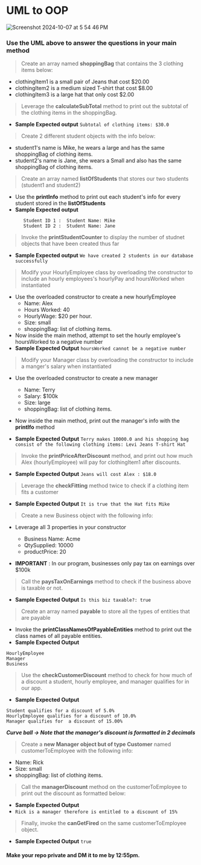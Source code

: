 # UML to OOP

![Screenshot 2024-10-07 at 5 54 46 PM](https://github.com/user-attachments/assets/09a88ba5-e97d-4098-a3a3-816d0ac3bcf6)
### Use the UML above to answer the questions in your main method

> Create an array named **shoppingBag** that contains the 3 clothing items below:
 - clothingItem1 is a small pair of Jeans that cost $20.00
 - clothingItem2 is a medium sized T-shirt that cost $8.00
 - clothingItem3 is a large hat that only cost $2.00

> Leverage the **calculateSubTotal** method to print out the subtotal of the clothing items in the shoppingBag.
- **Sample Expected output** ```Subtotal of clothing items: $30.0```

>  Create 2 different student objects with the info below:
 - student1's name is Mike, he wears a large and has the same shoppingBag of clothing items.
 - student2's name is Jane, she wears a Small and also has the same shoppingBag of clothing items.
   
 > Create an array named **listOfStudents** that stores our two students (student1 and student2)
 - Use the **printInfo** method to print out each student's info for every student stored in the **listOfStudents** 
 - **Sample Expected output**
   ```
      Student ID 1 :  Student Name: Mike
      Student ID 2 :  Student Name: Jane
   ```

> Invoke the **printStudentCounter** to display the number of studnet objects that have been created thus far
- **Sample Expected output** ```We have created 2 students in our database successfully ```


> Modify your HourlyEmployee class by overloading the constructor to include an hourly employees's hourlyPay and hoursWorked when instantiated
- Use the overloaded constructor to create a new hourlyEmployee
  - Name: Alex
  - Hours Worked: 40 
  - HourlyWage: $20 per hour.
  - Size: small
  - shoppingBag: list of clothing items.
- Now inside the main method, attempt to set the hourly employee's hoursWorked to a negative number
- **Sample Expected Output** ```hoursWorked cannot be a negative number```
  
> Modify your Manager class by overloading the constructor to include a manger's salary when instantiated
- Use the overloaded constructor to create a new manager
  - Name: Terry
  - Salary: $100k 
  - Size: large
  - shoppingBag: list of clothing items.

  
- Now inside the main method, print out the manager's info with the **printIfo** method
- **Sample Expected Output** 
```Terry makes 10000.0 and his shopping bag consist of the following clothing items: Levi Jeans T-shirt Hat```


> Invoke the **printPriceAfterDiscount** method, and print out how much Alex (hourlyEmployee) will pay for clothingItem1 after discounts.
- **Sample Expected Output** ```Jeans will cost Alex : $18.0```


> Leverage the **checkFitting** method twice to check if a clothing item fits a customer
- **Sample Expected Output** ```It is true that the Hat fits Mike```

> Create a new Business object with the following info:
  - Leverage all 3 properties in your constructor
     - Business Name: Acme
     - QtySupplied: 10000
     - productPrice: 20
       
- **IMPORTANT** : In our program, businesses only pay tax on earnings over $100k

> Call the **paysTaxOnEarnings** method to check if the business above is taxable or not.
 - **Sample Expected Output** ```Is this biz taxable?: true ```

> Create an array named **payable** to store all the types of entities that are payable
- Invoke the **printClassNamesOfPayableEntities** method to print out the class names of all payable entities.
 - **Sample Expected Output** 
```
HourlyEmployee
Manager
Business
```

> Use the **checkCustomerDiscount** method to check for how much of a discount a student, hourly employee, and manager qualifies for in our app.
 - **Sample Expected Output**  
```
Student qualifies for a discount of 5.0%
HourlyEmployee qualifies for a discount of 10.0%
Manager qualifies for  a discount of 15.00%
```
***Curve ball -> Note that the manager's discount is formatted in 2 decimals***

> Create a **new Manager object but of type Customer** named customerToEmployee with the following info:
  -  Name: Rick
  -  Size: small
  -  shoppingBag: list of clothing items.
    
> Call the **managerDiscount** method on the customerToEmployee to print out the discount as formatted below:
 - **Sample Expected Output**
 - ```Rick is a manager therefore is entitled to a discount of 15%```

> Finally, invoke the **canGetFired** on the same customerToEmployee object.
  - **Sample Expected Output** ``` true ```

#### Make your repo private and DM it to me by 12:55pm. 


